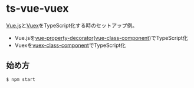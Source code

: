 # ts-vue-vuex

[Vue.js](https://vuejs.org/)と[Vuex](https://vuex.vuejs.org/)をTypeScript化する時のセットアップ例。

* Vue.jsを[vue-property-decorator](https://www.npmjs.com/package/vue-property-decorator)([vue-class-component](https://www.npmjs.com/package/vue-class-component))でTypeScript化
* Vuexを[vuex-class-component](https://www.npmjs.com/package/vuex-class-component)でTypeScript化

## 始め方

```sh
$ npm start
```
